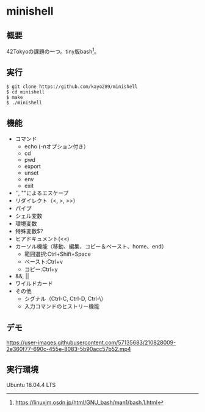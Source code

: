 # minishell
## 概要
42Tokyoの課題の一つ。tiny版bash[^1]。

[^1]:https://linuxjm.osdn.jp/html/GNU_bash/man1/bash.1.html

## 実行
```
$ git clone https://github.com/kayo289/minishell
$ cd minishell
$ make
$ ./minishell
```

## 機能
- コマンド
  - echo (-nオプション付き）
  - cd 
  - pwd
  - export
  - unset
  - env
  - exit
- '', ""によるエスケープ
- リダイレクト（<, >, >>）
- パイプ
- シェル変数
- 環境変数
- 特殊変数$?
- ヒアドキュメント(<<)
- カーソル機能（移動、編集、コピー＆ペースト、home、end）
  - 範囲選択:Ctrl+Shift+Space
  - ペースト:Ctrl+v
  - コピー:Ctrl+y
- &&, ||
- ワイルドカード
- その他
  - シグナル（Ctrl-C, Ctrl-D, Ctrl-\）
  - 入力コマンドのヒストリー機能

## デモ
https://user-images.githubusercontent.com/57135683/210828009-2e360f77-690c-455e-8083-5b90acc57b52.mp4

## 実行環境
Ubuntu 18.04.4 LTS
